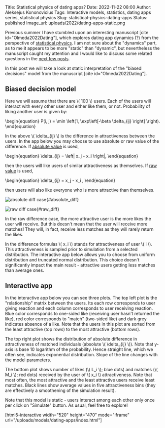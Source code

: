 Title: Statistical physics of dating apps?
Date: 2022-11-22 08:00
Author: Aleksejus Kononovicius
Tags: Interactive models, statistics, dating apps series, statistical physics
Slug: statistical-physics-dating-apps
Status: published
Image_url: uploads/2022/dating-apps-static.png

Previous summer I have stumbled upon an interesting manuscript [cite
id="Olmeda2022Dating"], which explores dating app dynamics (?) from the
perspective of [statistical physics](/tag/statistical-physics/). I am not
sure about the "dynamics" part, as to me it appears to be more "static" than
"dynamic", but nevertheless the manuscript caught my attention and I would
like to discuss some related questions in the [next few
posts](/tag/dating-apps-series/).

In this post we will take a look at static interpretation of the "biased
decisions" model from the manuscript [cite id="Olmeda2022Dating"].
<!--more-->

## Biased decision model

Here we will assume that there are \\\( 100 \\\) users. Each of the users
will interact with every other user and either like them, or not.
Probability of liking another user is given by:

\begin{equation}
    P(i, j) = \min \left(1, \exp\left[-\beta \delta\_{ij} \right] \right).
\end{equation}

In the above \\\( \delta_{ij} \\\) is the difference in attractiveness
between the users. In the app below you may choose to use absolute or raw
value of the difference. If [absolute value](#absolute_diff) is used,

\begin{equation}
    \delta\_{ij} = \left| x\_j - x\_i \right|,
\end{equation}

then the users will like users of similar attractiveness as themselves. If
[raw value](#raw_diff) is used,

\begin{equation}
    \delta\_{ij} = x\_j - x\_i ,
\end{equation}

then users will also like everyone who is more attractive than themselves.

![absolute diff case]({static}/uploads/2022/dating-apps-static-2.png "When
absolute difference value is used, then most likes are given to similar
users"){#absolute_diff}

![raw diff case]({static}/uploads/2022/dating-apps-static.png "When
raw difference value is used, then likes are also received by the more
attractive users."){#raw_diff}

In the raw difference case, the more attractive user is the more likes the
user will receive. But this doesn't mean that the user will receive more
matches! They will, in fact, receive less matches as they will rarely return
the likes.

In the difference formulas \\\( x\_i \\\) stands for attractiveness of user
\\\( i \\\). This attractiveness is sampled prior to simulation from a
selected distribution. The interactive app below allows you to choose from
uniform distribution and truncated normal distribution. This choice doesn't
significantly impact the main result - attractive users getting less
matches than average ones.

## Interactive app

In the interactive app below you can see three plots. The top left plot is
the "relationship" matrix between the users. Its each row corresponds to
user giving reaction and each column corresponds to user receiving reaction.
Blue color corresponds to one-sided like (receiving user hasn't returned the
like), red color corresponds to "match" (two-sided like) and dark grey
indicates absence of a like. Note that the users in this plot are sorted
from the least attractive (top rows) to the most attractive (bottom rows).

The top right plot shows the distribution of absolute difference in
attractiveness of matched individuals (absolute \\\( \delta_{ij} \\\)). Note
that y-axis is base 10 logarithm of the probability. Hence straight line,
which we often see, indicates exponential distribution. Slope of the line
changes with the model parameters.

The bottom plot shows number of likes (\\\( L\_i \\\); blue dots) and
matches (\\\( M\_i \\\); red dots) received by the user of \\\( x\_i \\\)
attractiveness. Note that most often, the most attractive and the least
attractive users receive least matches. Black lines show average values in
five attractiveness bins (they are effectively a smoothening of the
simulation result).

Note that this model is static - users interact among each other only once
per click on "Simulate" button. As usual, feel free to explore!

[html5-interactive width="520" height="470" mode="iframe"
url="/uploads/models/dating-apps/index.html"]
